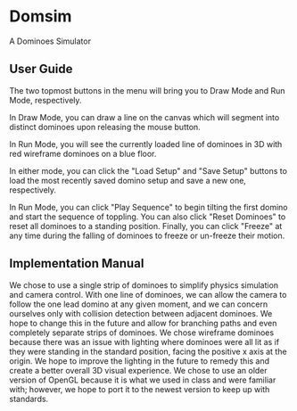 Domsim
======

A Dominoes Simulator

User Guide
----------

The two topmost buttons in the menu will bring you to Draw Mode and Run Mode, respectively.

In Draw Mode, you can draw a line on the canvas which will segment into distinct dominoes upon releasing the mouse button.

In Run Mode, you will see the currently loaded line of dominoes in 3D with red wireframe dominoes on a blue floor.

In either mode, you can click the "Load Setup" and "Save Setup" buttons to load the most recently saved domino setup and save a new one, respectively.

In Run Mode, you can click "Play Sequence" to begin tilting the first domino and start the sequence of toppling. You can also click "Reset Dominoes" to reset all dominoes to a standing position. Finally, you can click "Freeze" at any time during the falling of dominoes to freeze or un-freeze their motion.


Implementation Manual
---------------------

We chose to use a single strip of dominoes to simplify physics simulation and camera control. With one line of dominoes, we can allow the camera to follow the one lead domino at any given moment, and we can concern ourselves only with collision detection between adjacent dominoes. We hope to change this in the future and allow for branching paths and even completely separate strips of dominoes. We chose wireframe dominoes because there was an issue with lighting where dominoes were all lit as if they were standing in the standard position, facing the positive x axis at the origin. We hope to improve the lighting in the future to remedy this and create a better overall 3D visual experience. We chose to use an older version of OpenGL because it is what we used in class and were familiar with; however, we hope to port it to the newest version to keep up with standards.
